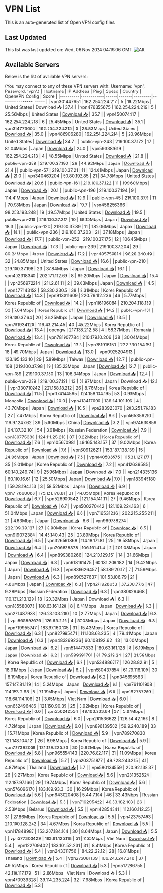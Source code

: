 # VPN List

This is an auto-generated list of Open VPN config files.

## Last Updated

This list was last updated on: Wed, 06 Nov 2024 04:19:06 GMT.
![Alt](https://repobeats.axiom.co/api/embed/186b98318ef1479477931607c1ad7d823f12451f.svg "Repobeats analytics image")

## Available Servers

Below is the list of available VPN servers:

(You may connect to any of these VPN servers with: Username: 'vpn', Password: 'vpn'.)
| Hostname | IP Address | Ping | Speed | Country | OpenVPN Config | Score |
|----------|------------|------|-------|---------|----------------| ----- |
| vpn301447651 | 162.254.224.217 | 5 | 19.22Mbps | United States | [Download 📥](./configs/server_0_US.ovpn) | 37.4 |
| vpn476355675 | 162.254.224.219 | 5 | 25.56Mbps | United States | [Download 📥](./configs/server_1_US.ovpn) | 35.7 |
| vpn450074417 | 162.254.224.218 | 6 | 25.45Mbps | United States | [Download 📥](./configs/server_2_US.ovpn) | 35.1 |
| vpn314773604 | 162.254.224.215 | 5 | 28.83Mbps | United States | [Download 📥](./configs/server_3_US.ovpn) | 35.0 |
| vpn486906280 | 162.254.224.214 | 5 | 20.96Mbps | United States | [Download 📥](./configs/server_4_US.ovpn) | 34.7 |
| public-vpn-243 | 219.100.37.172 | 17 | 81.04Mbps | Japan | [Download 📥](./configs/server_5_JP.ovpn) | 24.0 |
| vpn593381619 | 162.254.224.213 | 4 | 48.55Mbps | United States | [Download 📥](./configs/server_6_US.ovpn) | 21.8 |
| public-vpn-258 | 219.100.37.190 | 26 | 44.92Mbps | Japan | [Download 📥](./configs/server_7_JP.ovpn) | 21.4 |
| public-vpn-57 | 219.100.37.21 | 11 | 124.01Mbps | Japan | [Download 📥](./configs/server_8_JP.ovpn) | 21.0 |
| vpn340469204 | 50.80.192.85 | 21 | 34.78Mbps | United States | [Download 📥](./configs/server_9_US.ovpn) | 20.6 |
| public-vpn-161 | 219.100.37.122 | 11 | 199.60Mbps | Japan | [Download 📥](./configs/server_10_JP.ovpn) | 20.1 |
| public-vpn-196 | 219.100.37.194 | 9 | 114.41Mbps | Japan | [Download 📥](./configs/server_11_JP.ovpn) | 19.9 |
| public-vpn-45 | 219.100.37.9 | 11 | 70.98Mbps | Japan | [Download 📥](./configs/server_12_JP.ovpn) | 19.7 |
| vpn458256366 | 98.253.193.248 | 19 | 39.57Mbps | United States | [Download 📥](./configs/server_13_US.ovpn) | 19.5 |
| public-vpn-216 | 219.100.37.217 | 10 | 88.15Mbps | Japan | [Download 📥](./configs/server_14_JP.ovpn) | 18.3 |
| public-vpn-123 | 219.100.37.89 | 11 | 182.06Mbps | Japan | [Download 📥](./configs/server_15_JP.ovpn) | 18.1 |
| public-vpn-236 | 219.100.37.203 | 21 | 37.18Mbps | Japan | [Download 📥](./configs/server_16_JP.ovpn) | 17.7 |
| public-vpn-252 | 219.100.37.175 | 12 | 106.45Mbps | Japan | [Download 📥](./configs/server_17_JP.ovpn) | 17.3 |
| public-vpn-239 | 219.100.37.204 | 29 | 89.24Mbps | Japan | [Download 📥](./configs/server_18_JP.ovpn) | 17.2 |
| vpn485759814 | 96.28.240.49 | 32 | 24.85Mbps | United States | [Download 📥](./configs/server_19_US.ovpn) | 16.6 |
| public-vpn-210 | 219.100.37.198 | 23 | 37.84Mbps | Japan | [Download 📥](./configs/server_20_JP.ovpn) | 16.1 |
| vpn402318340 | 202.171.112.69 | 8 | 69.20Mbps | Japan | [Download 📥](./configs/server_21_JP.ovpn) | 15.4 |
| vpn256972214 | 211.2.61.11 | 2 | 39.03Mbps | Japan | [Download 📥](./configs/server_22_JP.ovpn) | 14.5 |
| vpn477143152 | 58.230.230.5 | 38 | 8.31Mbps | Korea Republic of | [Download 📥](./configs/server_23_KR.ovpn) | 14.3 |
| vpn913011609 | 220.79.112.236 | 46 | 5.77Mbps | Korea Republic of | [Download 📥](./configs/server_24_KR.ovpn) | 14.2 |
| vpn116196084 | 210.204.118.139 | 33 | 7.64Mbps | Korea Republic of | [Download 📥](./configs/server_25_KR.ovpn) | 14.2 |
| public-vpn-131 | 219.100.37.64 | 20 | 36.25Mbps | Japan | [Download 📥](./configs/server_26_JP.ovpn) | 13.5 |
| vpn791934120 | 116.43.214.45 | 40 | 45.22Mbps | Korea Republic of | [Download 📥](./configs/server_27_KR.ovpn) | 13.4 |
| opengw | 217.138.212.58 | 4 | 58.37Mbps | Romania | [Download 📥](./configs/server_28_RO.ovpn) | 13.4 |
| vpn781907784 | 210.179.10.206 | 38 | 30.04Mbps | Korea Republic of | [Download 📥](./configs/server_29_KR.ovpn) | 13.3 |
| vpn781916150 | 222.230.154.151 | 18 | 49.70Mbps | Japan | [Download 📥](./configs/server_30_JP.ovpn) | 13.0 |
| vpn0925204913 | 123.195.133.10 | 29 | 5.89Mbps | Taiwan | [Download 📥](./configs/server_31_TW.ovpn) | 12.7 |
| public-vpn-108 | 219.100.37.98 | 19 | 135.23Mbps | Japan | [Download 📥](./configs/server_32_JP.ovpn) | 12.7 |
| public-vpn-189 | 219.100.37.180 | 13 | 106.34Mbps | Japan | [Download 📥](./configs/server_33_JP.ovpn) | 12.4 |
| public-vpn-229 | 219.100.37.191 | 13 | 51.97Mbps | Japan | [Download 📥](./configs/server_34_JP.ovpn) | 12.1 |
| vpn330710242 | 221.158.18.212 | 26 | 8.76Mbps | Korea Republic of | [Download 📥](./configs/server_35_KR.ovpn) | 11.5 |
| vpn174144595 | 124.158.104.195 | 53 | 0.93Mbps | Mongolia | [Download 📥](./configs/server_36_MN.ovpn) | 10.9 |
| vpn413417696 | 138.64.101.196 | 4 | 43.70Mbps | Japan | [Download 📥](./configs/server_37_JP.ovpn) | 10.5 |
| vpn283923070 | 203.251.76.183 | 27 | 7.47Mbps | Korea Republic of | [Download 📥](./configs/server_38_KR.ovpn) | 8.6 |
| vpn565356210 | 119.97.247.62 | 39 | 5.90Mbps | China | [Download 📥](./configs/server_39_CN.ovpn) | 8.2 |
| vpn974630859 | 94.137.32.101 | 54 | 3.61Mbps | Russian Federation | [Download 📥](./configs/server_40_RU.ovpn) | 7.9 |
| vpn180775386 | 124.111.25.216 | 37 | 9.22Mbps | Korea Republic of | [Download 📥](./configs/server_41_KR.ovpn) | 7.6 |
| vpn105670981 | 49.165.148.157 | 37 | 9.02Mbps | Korea Republic of | [Download 📥](./configs/server_42_KR.ovpn) | 7.6 |
| vpn609126211 | 153.187.138.139 | 15 | 24.96Mbps | Japan | [Download 📥](./configs/server_43_JP.ovpn) | 7.5 |
| vpn840503575 | 115.31.127.177 | 35 | 9.01Mbps | Korea Republic of | [Download 📥](./configs/server_44_KR.ovpn) | 7.2 |
| vpn412639585 | 60.140.249.74 | 9 | 25.96Mbps | Japan | [Download 📥](./configs/server_45_JP.ovpn) | 7.0 |
| vpn214335136 | 60.110.16.61 | 12 | 25.60Mbps | Japan | [Download 📥](./configs/server_46_JP.ovpn) | 7.0 |
| vpn183945180 | 159.28.194.153 | 3 | 58.52Mbps | Japan | [Download 📥](./configs/server_47_JP.ovpn) | 6.9 |
| vpn717660063 | 175.121.178.81 | 31 | 44.05Mbps | Korea Republic of | [Download 📥](./configs/server_48_KR.ovpn) | 6.7 |
| vpn526900542 | 121.154.141.11 | 27 | 9.46Mbps | Korea Republic of | [Download 📥](./configs/server_49_KR.ovpn) | 6.7 |
| vpn500270442 | 121.109.224.163 | 6 | 51.04Mbps | Japan | [Download 📥](./configs/server_50_JP.ovpn) | 6.6 |
| vpn716531236 | 202.215.255.211 | 21 | 4.63Mbps | Japan | [Download 📥](./configs/server_51_JP.ovpn) | 6.6 |
| vpn969788274 | 222.109.38.127 | 27 | 8.80Mbps | Korea Republic of | [Download 📥](./configs/server_52_KR.ovpn) | 6.5 |
| vpn919072384 | 14.45.140.43 | 25 | 23.89Mbps | Korea Republic of | [Download 📥](./configs/server_53_KR.ovpn) | 6.5 |
| vpn326561868 | 114.18.171.81 | 25 | 18.58Mbps | Japan | [Download 📥](./configs/server_54_JP.ovpn) | 6.4 |
| vpn706828378 | 106.161.41.4 | 2 | 201.08Mbps | Japan | [Download 📥](./configs/server_55_JP.ovpn) | 6.4 |
| vpn899380266 | 124.210.129.151 | 14 | 34.66Mbps | Japan | [Download 📥](./configs/server_56_JP.ovpn) | 6.3 |
| vpn618161475 | 60.131.209.182 | 14 | 9.42Mbps | Japan | [Download 📥](./configs/server_57_JP.ovpn) | 6.3 |
| vpn839626457 | 58.189.20.17 | 7 | 71.59Mbps | Japan | [Download 📥](./configs/server_58_JP.ovpn) | 6.3 |
| vpn890527637 | 101.53.106.79 | 21 | 4.80Mbps | Japan | [Download 📥](./configs/server_59_JP.ovpn) | 6.3 |
| vpn271928053 | 37.200.77.6 | 47 | 9.28Mbps | Russian Federation | [Download 📥](./configs/server_60_RU.ovpn) | 6.3 |
| vpn380829468 | 110.131.213.129 | 18 | 20.32Mbps | Japan | [Download 📥](./configs/server_61_JP.ovpn) | 6.3 |
| vpn185580073 | 180.63.161.128 | 8 | 6.41Mbps | Japan | [Download 📥](./configs/server_62_JP.ovpn) | 6.3 |
| vpn221487938 | 126.23.103.200 | 10 | 2.77Mbps | Japan | [Download 📥](./configs/server_63_JP.ovpn) | 6.3 |
| vpn865893676 | 126.65.2.16 | 4 | 57.03Mbps | Japan | [Download 📥](./configs/server_64_JP.ovpn) | 6.3 |
| vpn719955747 | 183.97.160.135 | 31 | 15.43Mbps | Korea Republic of | [Download 📥](./configs/server_65_KR.ovpn) | 6.3 |
| vpn827995471 | 111.108.68.235 | 4 | 79.41Mbps | Japan | [Download 📥](./configs/server_66_JP.ovpn) | 6.3 |
| vpn483269236 | 60.108.192.62 | 13 | 13.00Mbps | Japan | [Download 📥](./configs/server_67_JP.ovpn) | 6.2 |
| vpn514477833 | 180.63.161.128 | 8 | 6.19Mbps | Japan | [Download 📥](./configs/server_68_JP.ovpn) | 6.2 |
| vpn589391701 | 61.79.219.24 | 27 | 21.58Mbps | Korea Republic of | [Download 📥](./configs/server_69_KR.ovpn) | 6.2 |
| vpn534886717 | 126.28.82.91 | 5 | 18.91Mbps | Japan | [Download 📥](./configs/server_70_JP.ovpn) | 6.2 |
| vpn580437854 | 61.79.116.109 | 30 | 8.19Mbps | Korea Republic of | [Download 📥](./configs/server_71_KR.ovpn) | 6.2 |
| vpn345695563 | 157.147.81.119 | 14 | 5.24Mbps | Japan | [Download 📥](./configs/server_72_JP.ovpn) | 6.1 |
| vpn761101908 | 114.153.2.68 | 5 | 71.19Mbps | Japan | [Download 📥](./configs/server_73_JP.ovpn) | 6.0 |
| vpn182757269 | 118.68.114.106 | 21 | 3.65Mbps | Viet Nam | [Download 📥](./configs/server_74_VN.ovpn) | 6.0 |
| vpn652496486 | 121.150.90.35 | 25 | 3.92Mbps | Korea Republic of | [Download 📥](./configs/server_75_KR.ovpn) | 6.0 |
| vpn556242554 | 49.163.233.84 | 37 | 5.97Mbps | Korea Republic of | [Download 📥](./configs/server_76_KR.ovpn) | 6.0 |
| vpn261536622 | 126.54.42.166 | 8 | 4.72Mbps | Japan | [Download 📥](./configs/server_77_JP.ovpn) | 6.0 |
| vpn896139502 | 59.9.240.189 | 33 | 15.74Mbps | Korea Republic of | [Download 📥](./configs/server_78_KR.ovpn) | 5.9 |
| vpn789270830 | 121.148.104.121 | 26 | 8.98Mbps | Korea Republic of | [Download 📥](./configs/server_79_KR.ovpn) | 5.9 |
| vpn727392058 | 121.129.225.93 | 30 | 5.82Mbps | Korea Republic of | [Download 📥](./configs/server_80_KR.ovpn) | 5.8 |
| vpn965554143 | 220.76.82.117 | 31 | 11.09Mbps | Korea Republic of | [Download 📥](./configs/server_81_KR.ovpn) | 5.7 |
| vpn203751877 | 49.228.243.215 | 41 | 4.87Mbps | Thailand | [Download 📥](./configs/server_82_TH.ovpn) | 5.7 |
| vpn580134559 | 220.92.138.37 | 26 | 9.27Mbps | Korea Republic of | [Download 📥](./configs/server_83_KR.ovpn) | 5.6 |
| vpn281352524 | 112.187.97.166 | 29 | 19.74Mbps | Korea Republic of | [Download 📥](./configs/server_84_KR.ovpn) | 5.6 |
| vpn576096170 | 183.109.93.3 | 30 | 16.29Mbps | Korea Republic of | [Download 📥](./configs/server_85_KR.ovpn) | 5.6 |
| vpn643020408 | 5.44.7.104 | 46 | 33.43Mbps | Russian Federation | [Download 📥](./configs/server_86_RU.ovpn) | 5.5 |
| vpn716295422 | 46.53.182.103 | 26 | 2.53Mbps | Belarus | [Download 📥](./configs/server_87_BY.ovpn) | 5.5 |
| vpn142854341 | 112.160.112.35 | 31 | 27.86Mbps | Korea Republic of | [Download 📥](./configs/server_88_KR.ovpn) | 5.5 |
| vpn423757493 | 210.100.128.242 | 34 | 4.67Mbps | Korea Republic of | [Download 📥](./configs/server_89_KR.ovpn) | 5.5 |
| vpn117848987 | 153.207.184.164 | 30 | 8.64Mbps | Japan | [Download 📥](./configs/server_90_JP.ovpn) | 5.5 |
| vpn577303429 | 183.81.125.118 | 51 | 7.55Mbps | Viet Nam | [Download 📥](./configs/server_91_VN.ovpn) | 5.4 |
| vpn122709402 | 183.101.52.231 | 31 | 8.41Mbps | Korea Republic of | [Download 📥](./configs/server_92_KR.ovpn) | 5.4 |
| vpn243311756 | 184.22.22.12 | 28 | 16.81Mbps | Thailand | [Download 📥](./configs/server_93_TH.ovpn) | 5.4 |
| vpn276081139 | 106.243.247.246 | 37 | 49.52Mbps | Korea Republic of | [Download 📥](./configs/server_94_KR.ovpn) | 5.3 |
| vpn517286755 | 42.118.117.179 | 51 | 2.86Mbps | Viet Nam | [Download 📥](./configs/server_95_VN.ovpn) | 5.3 |
| vpn470939328 | 39.114.235.224 | 32 | 7.98Mbps | Korea Republic of | [Download 📥](./configs/server_96_KR.ovpn) | 5.3 |
